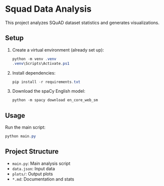 # Squad Data Analysis

This project analyzes SQuAD dataset statistics and generates visualizations.

## Setup

1. Create a virtual environment (already set up):
   ```powershell
   python -m venv .venv
   .venv\Scripts\Activate.ps1
   ```

2. Install dependencies:
   ```powershell
   pip install -r requirements.txt
   ```
3. Download the spaCy English model:
   ```powershell
   python -m spacy download en_core_web_sm
   ```

## Usage

Run the main script:
```powershell
python main.py
```

## Project Structure
- `main.py`: Main analysis script
- `data.json`: Input data
- `plots/`: Output plots
- `*.md`: Documentation and stats

